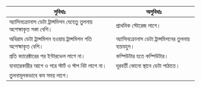 | সুবিধাঃ                                                                 | অসুবিধাঃ                                             |
|------------------------------------------------------------------------|------------------------------------------------------|
|  অ্যাসিনক্রোনাস ডেটা ট্রান্সমিশন যেহেতু তুলনায় অপেক্ষাকৃত সস্তা বেশি। | প্রাথমিক স্টোরেজ লাগে।                             |
|  অবিরাম ডেটা ট্রান্সমিশন হওয়ায় ট্রান্সমিশন গতি অপেক্ষাকৃত বেশি।        | অ্যাসিনক্রোনাস ডেটা ট্রান্সমিশনের তুলনায় ব্যয়বহুল। |
|  প্রতি ক্যারেক্টারের পর ইন্টারভেল লাগে না।                              | কম্পিউটার হতে কম্পিউটার।                           |
|  ব্যবহারকারীর আগে ও পরে স্টার্ট ও স্টপ বিট লাগে না।                     | দূরবর্তী কোনো স্থানে ডেটা পাঠাতে।                   |
|  তুলনামূলকভাবে কম সময় লাগে।                                         |                                                      |
